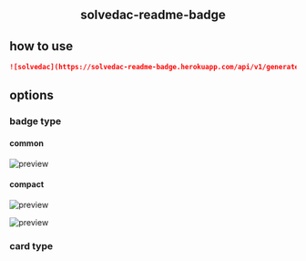 <p align="center">
<h2 align="center">solvedac-readme-badge</h2> 
</p>

## how to use

```markdown
![solvedac](https://solvedac-readme-badge.herokuapp.com/api/v1/generate/api?user=baekjoon_id_here)
```

## options

### badge type 

#### common
![preview](https://solvedac-readme-badge.herokuapp.com/api/v1/generate/api?user=2ykwang&)

#### compact
![preview](https://solvedac-readme-badge.herokuapp.com/api/v1/generate/api?user=2ykwang&compact=1)

![preview](https://solvedac-readme-badge.herokuapp.com/api/v1/generate/api?user=2ykwang&compact=1&theme=onedark)

### card type

